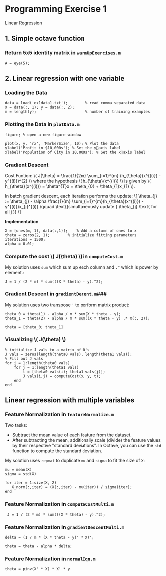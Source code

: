 # Programming Exercise 1 #
Linear Regression

## 1. Simple octave function ##

### Return 5x5 identity matrix in `warmUpExercises.m` ###

	A = eye(5);

## 2. Linear regression with one variable ##

### Loading the Data ###

	data = load('ex1data1.txt'); 		% read comma separated data
	X = data(:, 1); y = data(:, 2);
	m = length(y);						% number of training examples

### Plotting the Data in `plotData.m` ###

	figure; % open a new figure window

    plot(x, y, 'rx', 'MarkerSize', 10); % Plot the data
    ylabel('Profit in $10,000s'); % Set the y􀀀axis label
    xlabel('Population of City in 10,000s'); % Set the x􀀀axis label

### Gradient Descent ###

Cost Funtion: \\( J(\theta) = \frac{1}{2m} \sum\_{i=1}^{m} (h\_{\theta}(x^{(i)}) - y^{(i)})^{2} \\) where the hypothesis \\( h\_{\theta}(x^{(i)}) \\) is given by \\( h\_{\theta}(x^{(i)}) = \theta^{T}x = \theta\_{0} + \theta\_{1}x\_{1} \\).

In batch gradient descent, each iteration performs the update:
\\[ \theta\_{j} := \theta\_{j} - \alpha \frac{1}{m} \sum\_{i=1}^{m}(h\_{\theta}(x^{(i)}) - y^{(i)})x\_{j}^{(i)} \qquad \text{(simultaneously update } \theta\_{j} \text{ for all j )} \\]

**Implementation**

	X = [ones(m, 1), data(:,1)]; 	% Add a column of ones to x
    theta = zeros(2, 1); 		% initialize fitting parameters
    iterations = 1500;
    alpha = 0.01;

### Compute the cost \\( J(\theta) \\) in `computeCost.m` ###

My solution uses `sum` which sum up each column and `.^` which is power by element.:

	J = 1 / (2 * m) * sum(((X * theta) - y).^2);

### Gradient Descent in `gradientDecent.m`###

My solution uses two transpose `'` to perform matrix product:

	theta_0 = theta(1) - alpha / m * sum(X * theta - y);
    theta_1 = theta(2) - alpha / m * sum((X * theta - y) .* X(:, 2));

    theta = [theta_0; theta_1]

### Visualizing \\( J(\theta) \\) ###

	% initialize J vals to a matrix of 0's
	J vals = zeros(length(theta0 vals), length(theta1 vals));
	% Fill out J vals
	for i = 1:length(theta0 vals)
		for j = 1:length(theta1 vals)
			t = [theta0 vals(i); theta1 vals(j)];
			J vals(i,j) = computeCost(x, y, t);
		end
	end

## Linear regression with multiple variables ##

### Feature Normalization in `featureNormalize.m` ###

Two tasks:

- Subtract the mean value of each feature from the dataset.
- After subtracting the mean, additionally scale (divide) the feature values
by their respective "standard deviations". In Octave, you can use the `std` function to
compute the standard deviation.

My solution uses `repmat` to duplicate `mu` and `sigma` to fit the size of `X`:

	mu = mean(X)
    sigma = std(X)

    for iter = 1:size(X, 2)
       X_norm(:,iter) = (X(:,iter) - mu(iter)) / sigma(iter);
    end

### Feature Normalization in `computeCostMulti.m` ###

     J = 1 / (2 * m) * sum(((X * theta) - y).^2);
 
### Feature Normalization in `gradientDescentMulti.m` ###
 
    delta = (1 / m * (X * theta - y)' * X)';

    theta = theta - alpha * delta;
    
### Feature Normalization in `normalEqn.m` ###

    theta = pinv(X' * X) * X' * y
    
